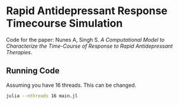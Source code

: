 # Rapid Antidepressant Response Timecourse Simulation 

Code for the paper: Nunes A, Singh S. _A Computational Model to Characterize the Time-Course of Response to Rapid Antidepressant Therapies_.

## Running Code 

Assuming you have 16 threads. This can be changed. 

``` bash
julia --nthreads 16 main.jl
```

 

